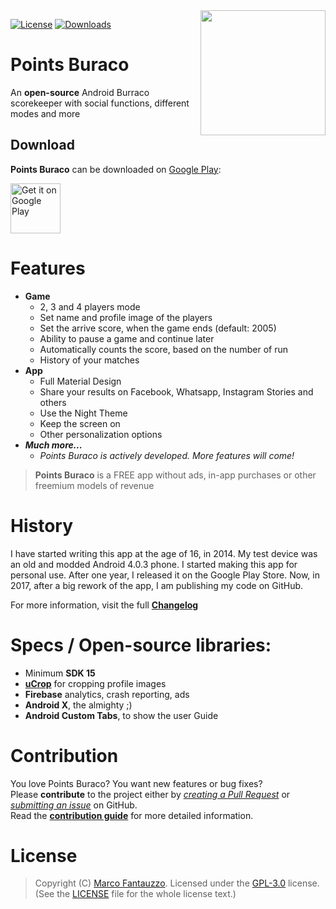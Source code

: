 <img src="https://punti-burraco.firebaseapp.com/images/icon.png" align="right" width="200" height="200"/>

[![License](https://img.shields.io/badge/license-GPL%203.0-green.svg)](http://choosealicense.com/licenses/gpl-3.0/)
[![Downloads](https://img.shields.io/badge/google%20play%20downloads-10.000%2B-brightgreen.svg)](https://play.google.com/store/apps/details?id=com.marco97pa.puntiburraco)

# Points Buraco  

An **open-source** Android Burraco scorekeeper with social functions, different modes and more
 
 
## Download
 
 **Points Buraco** can be downloaded on [Google Play](https://play.google.com/store/apps/details?id=com.marco97pa.puntiburraco):
 
 <a href="https://play.google.com/store/apps/details?id=com.marco97pa.puntiburraco">
     <img alt="Get it on Google Play" src="https://play.google.com/intl/en_us/badges/images/generic/en_badge_web_generic.png" height="80px"/>
 </a>
 

# Features

- **Game**
  - 2, 3 and 4 players mode
  - Set name and profile image of the players
  - Set the arrive score, when the game ends (default: 2005)
  - Ability to pause a game and continue later
  - Automatically counts the score, based on the number of run
  - History of your matches
- **App**
  - Full Material Design
  - Share your results on Facebook, Whatsapp, Instagram Stories and others
  - Use the Night Theme
  - Keep the screen on
  - Other personalization options
- _**Much more...**_
  - _Points Buraco is actively developed. More features will come!_

> **Points Buraco** is a FREE app without ads, in-app purchases or other freemium models of revenue

# History

I have started writing this app at the age of 16, in 2014. My test device was an old and modded Android 4.0.3 phone.
I started making this app for personal use. After one year, I released it on the Google Play Store.
Now, in 2017, after a big rework of the app, I am publishing my code on GitHub.

For more information, visit the full [**Changelog**](https://punti-burraco.firebaseapp.com/changelog.html)

# Specs / Open-source libraries:

- Minimum **SDK 15**
- [**uCrop**](https://github.com/Yalantis/uCrop) for cropping profile images
- **Firebase** analytics, crash reporting, ads
- **Android X**, the almighty ;)
- **Android Custom Tabs**, to show the user Guide

# Contribution

You love Points Buraco? You want new features or bug fixes?  
Please **contribute** to the  project either by [_creating a Pull Request_](https://github.com/marco97pa/punti-burraco/compare) or [_submitting an issue_](https://github.com/marco97pa/punti-burraco/issues/new) on GitHub.  
Read the [**contribution guide**](CONTRIBUTE.md) for more detailed information.

# License

> Copyright (C) [Marco Fantauzzo](http://marcofantauzzo.it). 
> Licensed under the [GPL-3.0](https://www.gnu.org/licenses/gpl.html) license.
> (See the [LICENSE](https://github.com/marco97pa/punti-burraco/master/LICENSE) file for the whole license text.)


